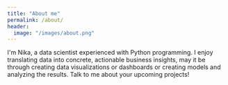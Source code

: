 ```yaml
---
title: "About me"
permalink: /about/
header:
  image: "/images/about.png"
---
```


I'm Nika, a data scientist experienced with Python programming. I enjoy translating data into concrete, actionable business insights, may it be through creating data visualizations or dashboards or creating models and analyzing the results. Talk to me about your upcoming projects!